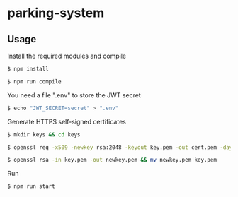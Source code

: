 # parking-system

## Usage

Install the required modules and compile

```bash
$ npm install

$ npm run compile
```

You need a file ".env" to store the JWT secret

```bash
$ echo "JWT_SECRET=secret" > ".env"
```

Generate HTTPS self-signed certificates

```bash
$ mkdir keys && cd keys

$ openssl req -x509 -newkey rsa:2048 -keyout key.pem -out cert.pem -days 36

$ openssl rsa -in key.pem -out newkey.pem && mv newkey.pem key.pem
```

Run

```bash
$ npm run start
```
